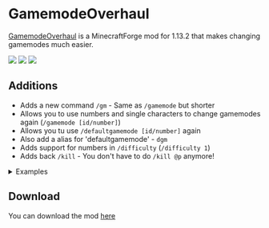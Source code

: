 # GamemodeOverhaul
[GamemodeOverhaul](https://marcus8448.github.io/GamemodeOverhaul) is a MinecraftForge mod for 1.13.2 that makes changing gamemodes much easier.

<a href="https://github.com/marcus8448/GamemodeOverhaul/commits"><img src="https://img.shields.io/github/last-commit/marcus8448/GamemodeOverhaul.svg?label=latest%20commit&style=flat-square"></a> <a href="https://github.com/marcus8448/GamemodeOverhaul/issues"><img src="https://img.shields.io/github/issues/marcus8448/GamemodeOverhaul.svg?style=flat-square"></a> <a href="https://www.curseforge.com/minecraft/mc-mods/gamemodeoverhaul/"><img src="http://cf.way2muchnoise.eu/full_GamemodeOverhaul_downloads.svg"></a>    

Additions
----------
* Adds a new command `/gm` - Same as `/gamemode` but shorter
* Allows you to use numbers and single characters to change gamemodes again (`/gamemode [id/number]`)
* Allows you tu use `/defaultgamemode [id/number]` again
* Also add a alias for 'defaultgamemode' - `dgm`
* Adds support for numbers in `/difficulty` (`/difficulty 1`)
* Adds back `/kill` - You don't have to do `/kill @p` anymore!  

<details> 
  <summary>Examples</summary><br>
/gamemode
<img src="https://raw.githubusercontent.com/marcus8448/RandomFiles/0d4e237efab79ad2edd67176bda9ac440a9cc129/gmo/gamemode.png" alt="/gamemode"><br>
/gm
<img src="https://raw.githubusercontent.com/marcus8448/RandomFiles/0d4e237efab79ad2edd67176bda9ac440a9cc129/gmo/gm.png" alt="/gm">
/defaultgamemode
<img src="https://raw.githubusercontent.com/marcus8448/RandomFiles/0d4e237efab79ad2edd67176bda9ac440a9cc129/gmo/defaultgamemode.png" alt="/defaultgamemode">
/dgm
<img src="https://raw.githubusercontent.com/marcus8448/RandomFiles/0d4e237efab79ad2edd67176bda9ac440a9cc129/gmo/dgm.png" alt="/dgm">
/difficulty
<img src="https://raw.githubusercontent.com/marcus8448/RandomFiles/0d4e237efab79ad2edd67176bda9ac440a9cc129/gmo/difficulty.png" alt="/difficulty">

/kill - It's basically just /kill
</details>

Download
---------
You can download the mod [here](https://www.curseforge.com/minecraft/mc-mods/gamemodeoverhaul/)
